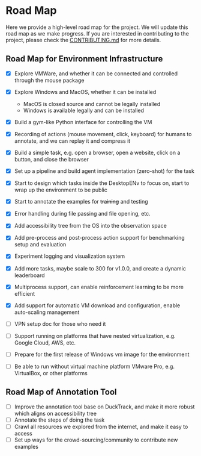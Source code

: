 # Road Map
Here we provide a high-level road map for the project. We will update this road map as we make progress.
If you are interested in contributing to the project, please check the [CONTRIBUTING.md](CONTRIBUTING.md) for more details.

## Road Map for Environment Infrastructure

- [x] Explore VMWare, and whether it can be connected and controlled through the mouse package
- [x] Explore Windows and MacOS, whether it can be installed
  - MacOS is closed source and cannot be legally installed
  - Windows is available legally and can be installed
- [x] Build a gym-like Python interface for controlling the VM
- [x] Recording of actions (mouse movement, click, keyboard) for humans to annotate, and we can replay it and compress it
- [x] Build a simple task, e.g. open a browser, open a website, click on a button, and close the browser
- [x] Set up a pipeline and build agent implementation (zero-shot) for the task
- [x] Start to design which tasks inside the DesktopENv to focus on, start to wrap up the environment to be public
- [x] Start to annotate the examples for ~~training~~ and testing
- [x] Error handling during file passing and file opening, etc.
- [x] Add accessibility tree from the OS into the observation space
- [x] Add pre-process and post-process action support for benchmarking setup and evaluation
- [x] Experiment logging and visualization system
- [x] Add more tasks, maybe scale to 300 for v1.0.0, and create a dynamic leaderboard
- [x] Multiprocess support, can enable reinforcement learning to be more efficient
- [x] Add support for automatic VM download and configuration, enable auto-scaling management
- [ ] VPN setup doc for those who need it
- [ ] Support running on platforms that have nested virtualization, e.g. Google Cloud, AWS, etc. 
- [ ] Prepare for the first release of Windows vm image for the environment
- [ ] Be able to run without virtual machine platform VMware Pro, e.g. VirtualBox, or other platforms


## Road Map of Annotation Tool
- [ ] Improve the annotation tool base on DuckTrack, and make it more robust which aligns on accessibility tree
- [ ] Annotate the steps of doing the task
- [ ] Crawl all resources we explored from the internet, and make it easy to access
- [ ] Set up ways for the crowd-sourcing/community to contribute new examples
